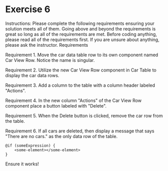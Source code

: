 #  Exercise 6

Instructions: Please complete the following requirements ensuring your solution meets all of them. Going above and beyond the requirements is great so long as all of the requirements are met. Before coding anything, please read all of the requirements first. If you are unsure about anything, please ask the instructor.
Requirements

Requirement 1. Move the car data table row to its own component named Car View Row. Notice the name is singular.

Requirement 2. Utilize the new Car View Row component in Car Table to display the car data rows.

Requirement 3. Add a column to the table with a column header labeled "Actions".

Requirement 4. In the new column "Actions" of the Car View Row component place a button labeled with "Delete".

Requirement 5. When the Delete button is clicked, remove the car row from the table.

Requirement 6. If all cars are deleted, then display a message that says "There are no cars." as the only data row of the table.

```cshtml
@if (someExpression) {
    <some-element></some-element>
}
```

Ensure it works!